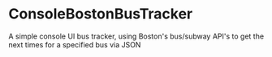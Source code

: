 # ConsoleBostonBusTracker
A simple console UI bus tracker, using Boston's bus/subway API's to get the next times for a specified bus via JSON
